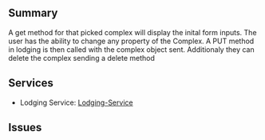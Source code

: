 ## Summary
A get method for that picked complex will display the inital form inputs. The user has the ability to change any property of the Complex. A PUT method in lodging is then called with the complex object sent. Additionaly they can delete the complex sending a delete method

## Services
- Lodging Service: [Lodging-Service]

## Issues



[Lodging-Service]: ../../Services/Lodging/Lodging.md